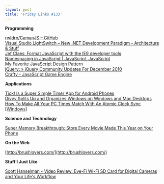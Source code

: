 ```yaml
---
layout: post
title: 'Friday Links #133'
---
```

**Programming**

[rwldrn/CamanJS – GitHub ](https://github.com/rwldrn/CamanJS#readme)   
[Visual Studio LightSwitch – New .NET Development Paradigm - Architecture & Stuff](http://blogs.msdn.com/b/billzack/archive/2010/12/23/visual-studio-lightswitch-new-net-development-paradigm.aspx?utm_source=feedburner&utm_medium=feed&utm_campaign=Feed%3A+ArchitectureStuff+%28Architecture+%26+Stuff%29)   
[Jef Claes: Format JavaScript with the IE9 developer tools](http://jclaes.blogspot.com/2010/12/format-javascript-with-ie9-developer.html)   
[Namespacing in JavaScript | JavaScript, JavaScript](http://javascriptweblog.wordpress.com/2010/12/07/namespacing-in-javascript/#b5cdb9f33b70caa8afd5e7ff41f6799f)   
[My Favorite JavaScript Design Pattern ](http://blogs.sitepoint.com/2010/11/30/my-favorite-javascript-design-pattern/)   
[jQuery: » jQuery Community Updates For December 2010](http://blog.jquery.com/2010/12/28/jquery-community-updates-for-december-2010/?utm_source=javascriptweekly&utm_medium=email)   
[Crafty - JavaScript Game Engine](http://craftyjs.com/)

**Applications**

[Tick! Is a Super Simple Timer App for Android Phones](http://lifehacker.com/5717691/tick-is-a-super-simple-timer-app-for-android-phones)   
[Divvy Splits Up and Organizes Windows on Windows and Mac Desktops ](http://lifehacker.com/5715221/divvy-window-organizer-lands-on-windows)   
[How To Make All Your PC Times Match With An Atomic Clock Sync [Windows]](http://www.makeuseof.com/tag/pc-times-match-atomic-clock-sync-windows/)

**Science and Technology**

[Super Memory Breakthrough: Store Every Movie Made This Year on Your Phone](http://www.extremetech.com/article2/0,2845,2374767,00.asp)

**On the Web**

[http://brushlovers.com/](http://brushlovers.com/)

**Stuff I Just Like**

[Scott Hanselman - Video Review: Eye-Fi Wi-Fi SD Card for Digital Cameras and Your Life's Workflow ](http://www.hanselman.com/blog/VideoReviewEyeFiWiFiSDCardForDigitalCamerasAndYourLifesWorkflow.aspx)

